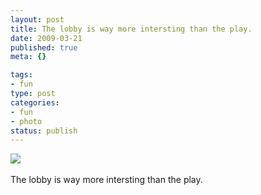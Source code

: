 ```yaml
--- 
layout: post
title: The lobby is way more intersting than the play.
date: 2009-03-21
published: true
meta: {}

tags: 
- fun
type: post
categories: 
- fun
- photo
status: publish
---
```

![](http://media.eick.us/2011/05/4Lbi8pbnElc3l87yGWgfpuGlo1_5001.jpg)<br /><br />The lobby is way more intersting than the play.

